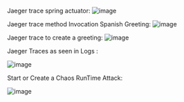 Jaeger trace spring actuator:
![image](https://user-images.githubusercontent.com/50335583/135881704-d5e55b12-aee9-4064-a0b6-2f94aa3724e3.png)


Jaeger trace method Invocation Spanish Greeting:
![image](https://user-images.githubusercontent.com/50335583/135882513-4a2e26c2-3be5-47a7-8547-c00aabd6a262.png)


Jaeger trace to create a greeting:
![image](https://user-images.githubusercontent.com/50335583/135882903-208f3faa-c1a4-4aeb-8fae-466b20b462b6.png)

Jaeger Traces as seen in Logs :

![image](https://user-images.githubusercontent.com/50335583/135883249-908565f9-dfbc-44b1-a144-a8f3b8c692d8.png)


Start or Create a Chaos RunTime Attack: 

![image](https://user-images.githubusercontent.com/50335583/135883487-e3448c66-8643-4842-a038-b276a0a7b17a.png)
